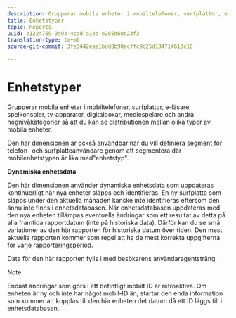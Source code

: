 ```yaml
---
description: Grupperar mobila enheter i mobiltelefoner, surfplattor, e-läsare, spelkonsoler, tv-apparater, digitalboxar, mediespelare och andra högnivåkategorier så att du kan se distributionen mellan olika typer av mobila enheter.
title: Enhetstyper
topic: Reports
uuid: e1224769-9a94-4cad-a1ed-e285d60d23f3
translation-type: tm+mt
source-git-commit: 3fe3442eae1bdd8b90acffc9c25d184714613c16

---
```



# Enhetstyper

Grupperar mobila enheter i mobiltelefoner, surfplattor, e-läsare, spelkonsoler, tv-apparater, digitalboxar, mediespelare och andra högnivåkategorier så att du kan se distributionen mellan olika typer av mobila enheter.

Den här dimensionen är också användbar när du vill definiera segment för telefon- och surfplatteanvändare genom att segmentera där mobilenhetstypen är lika med&quot;enhetstyp&quot;.

**Dynamiska enhetsdata**

Den här dimensionen använder dynamiska enhetsdata som uppdateras kontinuerligt när nya enheter släpps och identifieras. En ny surfplatta som släpps under den aktuella månaden kanske inte identifieras eftersom den ännu inte finns i enhetsdatabasen. När enhetsdatabasen uppdateras med den nya enheten tillämpas eventuella ändringar som ett resultat av detta på alla framtida rapportdatum (inte på historiska data). Därför kan du se små variationer av den här rapporten för historiska datum över tiden. Den mest aktuella rapporten kommer som regel att ha de mest korrekta uppgifterna för varje rapporteringsperiod.

Data för den här rapporten fylls i med besökarens användaragentsträng.

>[!NOTE]
>Endast ändringar som görs i ett befintligt mobilt ID är retroaktiva. Om enheten är ny och inte har något mobil-ID än, startar den enda information som kommer att kopplas till den här enheten det datum då ett ID läggs till i enhetsdatabasen.
